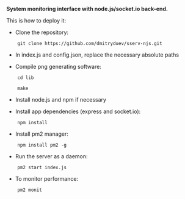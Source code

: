 **System monitoring interface with node.js/socket.io back-end.**

This is how to deploy it:

- Clone the repository:

```
	git clone https://github.com/dmitryduev/sserv-njs.git
```

- In index.js and config.json, replace the necessary absolute paths

- Compile png generating software:

```
	cd lib

	make
```

- Install node.js and npm if necessary

- Install app dependencies (express and socket.io):

```
	npm install
```

- Install pm2 manager:

```
	npm install pm2 -g
```

- Run the server as a daemon:

```
	pm2 start index.js
```

- To monitor performance:

```
	pm2 monit
```
